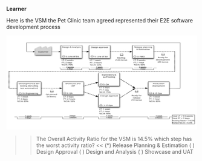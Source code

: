 **Learner**

Here is the VSM the Pet Clinic team agreed represented their E2E software development process

![](../../assets/yellow-belt-devops-dojo/value-stream-mapping/valuestreammap.png)

>> The Overall Activity Ratio for the VSM is 14.5% which step has the worst activity ratio? <<
(*) Release Planning & Estimation
( ) Design Approval
( ) Design and Analysis
( ) Showcase and UAT